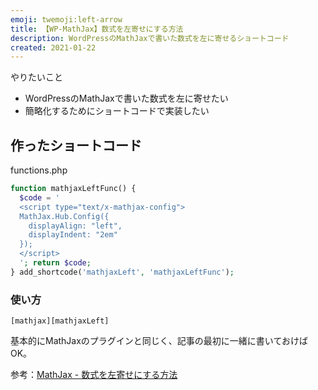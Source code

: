 ```yaml
---
emoji: twemoji:left-arrow
title: 【WP-MathJax】数式を左寄せにする方法
description: WordPressのMathJaxで書いた数式を左に寄せるショートコード
created: 2021-01-22
---
```


やりたいこと
- WordPressのMathJaxで書いた数式を左に寄せたい
- 簡略化するためにショートコードで実装したい

## 作ったショートコード
functions.php
```php
function mathjaxLeftFunc() {
  $code = '
  <script type="text/x-mathjax-config">
  MathJax.Hub.Config({
    displayAlign: "left",
    displayIndent: "2em"
  });
  </script>
  '; return $code;
} add_shortcode('mathjaxLeft', 'mathjaxLeftFunc');
```

### 使い方
```:title=投稿記事
[mathjax][mathjaxLeft]
```

基本的にMathJaxのプラグインと同じく、記事の最初に一緒に書いておけばOK。

参考：[MathJax - 数式を左寄せにする方法](https://medemanabu.net/latex/mathjax-alignment-left/)
